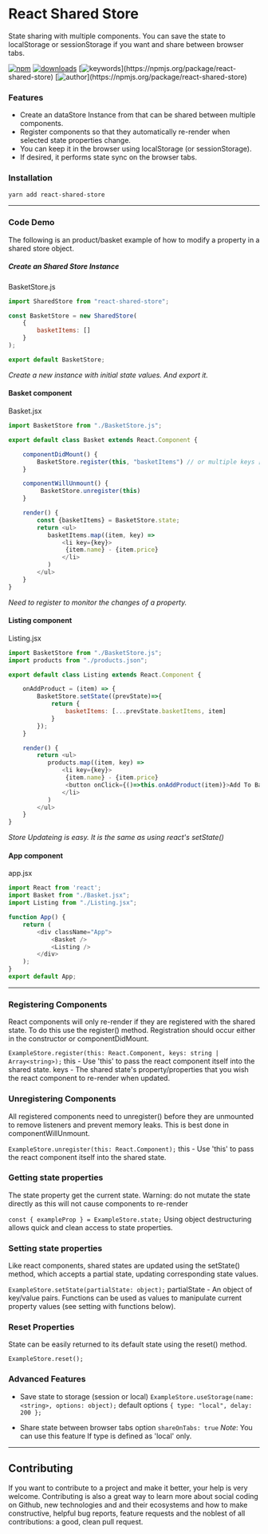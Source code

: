 #  React Shared Store
State sharing with multiple components. You can save the state to localStorage or sessionStorage if you want and share between browser tabs.

[![npm](https://img.shields.io/npm/v/react-shared-store.svg)](https://npmjs.org/package/react-shared-store)
[![downloads](https://img.shields.io/npm/dm/react-shared-store.svg)](https://npmjs.org/package/react-shared-store)
[![keywords](https://img.shields.io/github/package-json/keywords/98oktay/react-shared-store.svg?)](https://npmjs.org/package/react-shared-store)
[![author](https://img.shields.io/github/package-json/author/98oktay/react-shared-store.svg?)](https://npmjs.org/package/react-shared-store)

### Features
- Create an dataStore Instance from that can be shared between multiple components.
- Register components so that they automatically re-render when selected state properties change.
- You can keep it in the browser using localStorage (or sessionStorage).
- If desired, it performs state sync on the browser tabs.

### Installation
```sh 
yarn add react-shared-store
```
----

### Code Demo
The following is an product/basket example of how to modify a property in a shared store object.

##### Create an Shared Store Instance
BasketStore.js
```js
import SharedStore from "react-shared-store";

const BasketStore = new SharedStore(
    {
        basketItems: []
    }
);

export default BasketStore;
```
_Create a new instance with initial state values. And export it._

#### Basket component
Basket.jsx
```js
import BasketStore from "./BasketStore.js";

export default class Basket extends React.Component {

    componentDidMount() {
        BasketStore.register(this, "basketItems") // or multiple keys ["basketItems","totalPrice"]
    }

    componentWillUnmount() {
         BasketStore.unregister(this)
    }

    render() {
        const {basketItems} = BasketStore.state;
        return <ul>
           basketItems.map((item, key) =>
               <li key={key}>
                {item.name} - {item.price}
               </li>
           )
        </ul>
    }
}
```
_Need to register to monitor the changes of a property._

#### Listing component
Listing.jsx
```js
import BasketStore from "./BasketStore.js";
import products from "./products.json";

export default class Listing extends React.Component {

    onAddProduct = (item) => {
        BasketStore.setState((prevState)=>{
            return {
                basketItems: [...prevState.basketItems, item]
            }
        });
    }

    render() {
        return <ul>
           products.map((item, key) =>
               <li key={key}>
                {item.name} - {item.price}
                <button onClick={()=>this.onAddProduct(item)}>Add To Basket</button>
               </li>
           )
        </ul>
    }
}
```
_Store Updateing is easy. It is the same as using react's setState()_


#### App component
app.jsx
```js
import React from 'react';
import Basket from "./Basket.jsx";
import Listing from "./Listing.jsx";

function App() {
    return (
        <div className="App">
            <Basket />
            <Listing />
        </div>
    );
}
export default App;

```

----

### Registering Components
React components will only re-render if they are registered with the shared state. To do this use the register() method. Registration should occur either in the constructor or componentDidMount.

`ExampleStore.register(this: React.Component, keys: string | Array<string>);`
this - Use 'this' to pass the react component itself into the shared state.
keys - The shared state's property/properties that you wish the react component to re-render when updated.

### Unregistering Components
All registered components need to unregister() before they are unmounted to remove listeners and prevent memory leaks. This is best done in componentWillUnmount.

`ExampleStore.unregister(this: React.Component);`
this - Use 'this' to pass the react component itself into the shared state.

### Getting state properties
The state property get the current state. Warning: do not mutate the state directly as this will not cause components to re-render

`const { exampleProp } = ExampleStore.state;`
Using object destructuring allows quick and clean access to state properties.

### Setting state properties
Like react components, shared states are updated using the setState() method, which accepts a partial state, updating corresponding state values.

`ExampleStore.setState(partialState: object);`
partialState - An object of key/value pairs. Functions can be used as values to manipulate current property values (see setting with functions below).

### Reset Properties
State can be easily returned to its default state using the reset() method.

`ExampleStore.reset();`

### Advanced Features
- Save state to storage (session or local)
`ExampleStore.useStorage(name: <string>, options: object);`
default options `{ type: "local", delay: 200 };`

- Share state between browser tabs option `shareOnTabs: true`
*Note*: You can use this feature If type is defined as 'local' only.

----

## Contributing
If you want to contribute to a project and make it better, your help is very welcome. Contributing is also a great way to learn more about social coding on Github, new technologies and and their ecosystems and how to make constructive, helpful bug reports, feature requests and the noblest of all contributions: a good, clean pull request.
